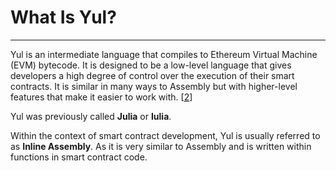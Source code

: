 # What Is Yul?

---

Yul is an intermediate language that compiles to Ethereum Virtual Machine (EVM) bytecode. It is designed to be a 
low-level language that gives developers a high degree of control over the execution of their smart contracts. It is 
similar in many ways to Assembly but with higher-level features that make it easier to work with. [[2](https://www.quicknode.com/guides/ethereum-development/smart-contracts/what-is-yul#what-is-yul)]

Yul was previously called **Julia** or **Iulia**.

Within the context of smart contract development, Yul is usually referred to as **Inline Assembly**. As it is very 
similar to Assembly and is written within functions in smart contract code.